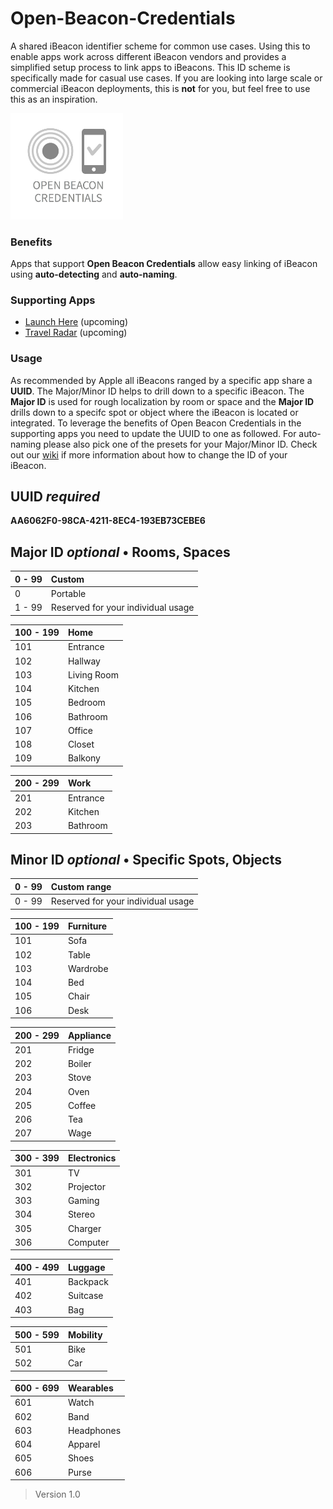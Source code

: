 Open-Beacon-Credentials
========================

A shared iBeacon identifier scheme for common use cases. Using this to enable apps work across different iBeacon vendors and provides a simplified setup process to link apps to iBeacons. This ID scheme is specifically made for casual use cases. If you are looking into large scale or commercial iBeacon deployments, this is **not** for you, but feel free to use this as an inspiration.

<img src="https://raw.githubusercontent.com/AwwApps/Open-Beacon-Credentials/master/Media/Logo_OpenBeaconCredentials.png" width="180" />

### Benefits

Apps that support **Open Beacon Credentials** allow easy linking of iBeacon using **auto-detecting** and **auto-naming**.

### Supporting Apps

* [Launch Here](http://launchhere.awwapps.com) (upcoming)
* [Travel Radar](http://travelradar.awwapps.com) (upcoming)

### Usage

As recommended by Apple all iBeacons ranged by a specific app share a **UUID**. The Major/Minor ID helps to drill down to a specific iBeacon. The **Major ID** is used for rough localization by room or space and the **Major ID** drills down to a specifc spot or object where the iBeacon is located or integrated. To leverage the benefits of Open Beacon Credentials in the supporting apps you need to update the UUID to one as followed. For auto-naming please also pick one of the presets for your Major/Minor ID. Check out our [wiki](https://github.com/AwwApps/Open-Beacon-Credentials/wiki/How-to-update-your-iBeacon-UUID,-Major-Minor-ID%3F) if more information about how to change the ID of your iBeacon.

## UUID _required_

**AA6062F0-98CA-4211-8EC4-193EB73CEBE6**

## Major ID _optional_ • Rooms, Spaces

| 0 - 99 | Custom
| ------ |:-------------------- 
| 0 | Portable 
| 1 - 99 | Reserved for your individual usage


| 100 - 199 | Home
| --------- |:---- 
| 101       | Entrance
| 102       | Hallway
| 103       | Living Room
| 104       | Kitchen
| 105       | Bedroom
| 106       | Bathroom
| 107       | Office
| 108       | Closet
| 109       | Balkony


| 200 - 299 | Work 
| --------- |:---- 
| 201       | Entrance 
| 202       | Kitchen 
| 203       | Bathroom 


## Minor ID _optional_ • Specific Spots, Objects

| 0 - 99 | Custom range 
| ------ |:-------------------- 
| 0 - 99 | Reserved for your individual usage


| 100 - 199 | Furniture 
| --------- |:---------- 
| 101 | Sofa 
| 102 | Table 
| 103 | Wardrobe 
| 104 | Bed 
| 105 | Chair
| 106 | Desk 


| 200 - 299 | Appliance 
| --------- |:---------- 
| 201 | Fridge
| 202 | Boiler
| 203 | Stove
| 204 | Oven
| 205 | Coffee
| 206 | Tea
| 207 | Wage


| 300 - 399 | Electronics
| --------- |:---------- 
| 301 | TV
| 302 | Projector 
| 303 | Gaming 
| 304 | Stereo
| 305 | Charger
| 306 | Computer


| 400 - 499 | Luggage 
| --------- |:----------
| 401 | Backpack
| 402 | Suitcase
| 403 | Bag 

 
| 500 - 599 | Mobility
| --------- |:---------- 
| 501 | Bike
| 502 | Car 


| 600 - 699 | Wearables
| --------- |:---------- 
| 601 | Watch |
| 602 | Band |
| 603 | Headphones |
| 604 | Apparel |
| 605 | Shoes |
| 606 | Purse |


>   Version 1.0
